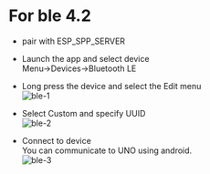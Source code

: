 # For ble 4.2

- pair with ESP_SPP_SERVER   

- Launch the app and select device  
Menu->Devices->Bluetooth LE   

- Long press the device and select the Edit menu   
![ble-1](https://github.com/user-attachments/assets/12f2f875-59dc-474d-9aae-711bea2586bb)

- Select Custom and specify UUID   
![ble-2](https://user-images.githubusercontent.com/6020549/184459827-f62dc206-6bc2-41a7-9a88-74b9c84bbb89.JPG)

- Connect to device   
You can communicate to UNO using android.   
![ble-3](https://github.com/user-attachments/assets/b8453c01-e217-43dd-9839-a6750038dbac)

